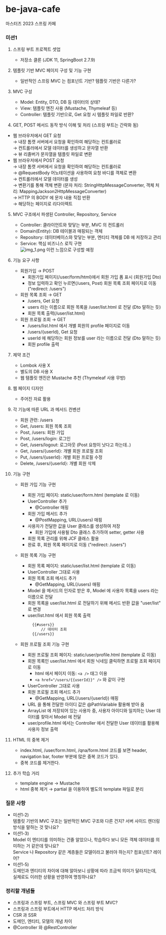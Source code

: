 # be-java-cafe
마스터즈 2023 스프링 카페 


### 미션1
1. 스프링 부트 프로젝트 셋업    
   - 저장소 클론 (JDK 11, SpringBoot 2.7.9)

2. 템플릿 기반 MVC 페이지 구성 및 기능 구현  
   - 일반적인 스프링 MVC 는 컴포넌트 기반? 템플릿 기반은 다른가?

3. MVC 구성
   - Model: Entity, DTO, DB 등 데이터의 상태?
   - View: 템플릿 엔진 사용 (Mustache, Thymeleaf 등)
   - Controller: 템플릿 기반으로, Get 요청 시 템플릿 파일로 반환?

4. GET, POST 메서드 동작 방식 이해 및 처리 (스프링 부트는 간략화 됨)  
  - 웹 브라우저에서 GET 요청  
    &rarr; 내장 톰캣 서버에서 요청을 확인하여 해당하는 컨트롤러로  
    &rarr; 컨트롤러에서 모델 데이터를 생성하고 문자열 반환  
    &rarr; 뷰 리졸버가 문자열을 템플릿 파일로 변환
  - 웹 브라우저에서 POST 요청  
    &rarr; 내장 톰캣 서버에서 요청을 확인하여 해당하는 컨트롤러로  
    &rarr; @RequestBody 어노테이션을 사용하여 요청 바디를 객체로 변환  
    &rarr; 컨트롤러에서 모델 데이터를 생성    
    &rarr; 변환기를 통해 객체 변환 (문자 처리: StringHttpMessageConverter, 객체 처리: MappingJackson2HttpMessageConverter)  
    &rarr; HTTP 의 BODY 에 문자 내용 직접 반환  
    &rarr; 해당하는 페이지로 리다이렉트

5. MVC 구조에서 파생된 Controller, Repository, Service
   - Controller: 클라이언트와 맞닿는 부분, MVC 의 컨트롤러
   - Domain(Entity): DB 테이블과 매핑되는 객체
   - Repository: 데이터베이스와 맞닿는 부분, 엔티티 객체를 DB 에 저장하고 관리
   - Service: 핵심 비즈니스 로직 구현  
![img_1.png](img_1.png) 
   이런 느낌으로 구성할 예정

6. 기능 요구 사항
   - 회원가입 &rarr; POST
     - 회원가입 페이지(/user/form/html)에서 회원 가입 폼 표시 (회원가입 Dto)
     - 정보 입력하고 확인 누르면(/users, Post) 회원 목록 조회 페이지로 이동("redirect: /users")
   - 회원 목록 조회 &rarr; GET
     - /users, Get 요청
     - users 라는 이름으로 회원 목록을 /user/list.html 로 전달 (Dto 말하는 듯)
     - 회원 목록 출력(/user/list.html)
   - 회원 프로필 조회 &rarr; GET
     - /users/list.html 에서 개별 회원의 profile 페이지로 이동
     - /users/{userId}, Get 요청
     - userId 에 해당하는 회원 정보를 user 라는 이름으로 전달 (Dto 말하는 듯)
     - 회원 profile 출력

7. 제약 조건
   - Lombok 사용 X
   - 별도의 DB 사용 X
   - 웹 템플릿 엔진은 Mustache 추천 (Thymeleaf 사용 무방)

8. 웹 페이지 디자인
   - 주어진 자료 활용

9. 각 기능에 따른 URL 과 메서드 컨벤션
   - 회원 관련: /users
   - Get, /users: 회원 목록 조회
   - Post, /users: 회원 가입
   - Post, /users/login: 로그인
   - Get, /users/logout: 로그아웃 (Post 요청이 낫다고 하는데..)
   - Get, /users/{userId}: 개별 회원 프로필 조회
   - Put, /users/{userId}: 개별 회원 프로필 수정
   - Delete, /users/{userId}: 개별 회원 삭제

10. 기능 구현
    - 회원 가입 기능 구현
      - 회원 가입 페이지: static/user/form.html (template 로 이동)
      - UserController 추가
        - @Controller 매핑
      - 회원 가입 메서드 추가
        - @PostMapping, URL(/users) 매핑
      - 사용자가 전달한 값을 User 클래스를 생성하여 저장
        - 회원 가입에 사용될 Dto 클래스 추가하여 setter, getter 사용
      - 회원 목록 관리를 위해 JCF 클래스 활용
      - 완료 후, 회원 목록 페이지로 이동 ("redirect: /users")
      
    - 회원 목록 기능 구현
      - 회원 목록 페이지: static/user/list.html (template 로 이동)
      - UserController 그대로 사용
      - 회원 목록 조회 메서드 추가
        - @GetMapping, URL(/users) 매핑
      - Model 을 메서드의 인자로 받은 후, Model 에 사용자 목록을 users 라는 이름으로 전달
      - 회원 목록을 user/list.html 로 전달하기 위해 메서드 반환 값을 "user/list" 로 변경
      - user/list.html 에서 회원 목록 출력
        ```html
          {{#users}}
              // 데이터 조회
          {{/users}}
        ```

    - 회원 프로필 조회 기능 구현
      - 회원 프로필 조회 페이지: static/user/profile.html (template 로 이동)
      - 회원 목록인 user/list.html 에서 회원 닉네임 클릭하면 프로필 조회 페이지로 이동
        - html 에서 페이지 이동: `<a />` 태그 이용
        - `<a href="/users/{{userId}}" />` 와 같이 구현
      - UserController 그대로 사용
      - 회원 프로필 조회 메서드 추가
        - @GetMapping, URL(/users/{userId}) 매핑
      - URL 을 통해 전달한 아이디 값은 @PathVariable 활용해 받아 옴
      - ArrayList 에 저장되어 있는 사용자 중, 사용자 아이디와 일치하는 User 데이터를 찾아서 Model 에 전달
      - user/profile.html 에서는 Controller 에서 전달한 User 데이터를 활용해 사용자 정보 출력

11. HTML 의 중복 제거
    - index.html, /user/form.html, /qna/form.html 코드를 보면 header, navigation bar, footer 부분에 많은 중복 코드가 있다.
    - 중복 코드를 제거한다.

12. 추가 학습 거리
    - template engine &rarr; Mustache
    - html 중복 제거 &rarr; partial 을 이용하여 별도의 template 파일로 분리

### 질문 사항
- 미션1-2)  
템플릿 기반의 MVC 구조는 일반적인 MVC 구조와 다른 건지? 서버 사이드 렌더링 방식을 말하는 것 맞나요?
- 미션1-3)  
Model 이 엔티티를 의미하는 건줄 알았으나, 학습하다 보니 모든 객체 데이터를 의미하는 거 같은데 맞나요?  
Service 나 Repository 같은 계층들은 모델이라고 불러야 하는지? 컴포넌트? 레이어?
- 미션1-5)  
도메인과 엔티티의 차이에 대해 알아보니 상황에 따라 조금씩 의미가 달라지는데, 실제로도 이러한 상황을 반영하여 명칭하나요?

### 정리할 개념들
- 스프링과 스프링 부트, 스프링 MVC 와 스프링 부트 MVC?
- 스프링과 스프링 부트에서 HTTP 메서드 처리 방식
- CSR 과 SSR
- 도메인, 엔티티, 모델의 개념 차이
- @Controller 와 @RestController